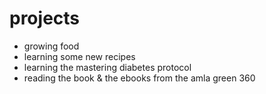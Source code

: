 # projects

- growing food
- learning some new recipes  
- learning the mastering diabetes protocol
- reading the book & the ebooks from the amla green 360
